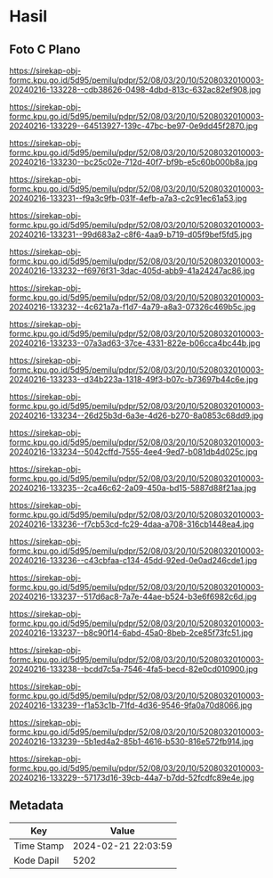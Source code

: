 # Hasil

## Foto C Plano

https://sirekap-obj-formc.kpu.go.id/5d95/pemilu/pdpr/52/08/03/20/10/5208032010003-20240216-133228--cdb38626-0498-4dbd-813c-632ac82ef908.jpg

https://sirekap-obj-formc.kpu.go.id/5d95/pemilu/pdpr/52/08/03/20/10/5208032010003-20240216-133229--64513927-139c-47bc-be97-0e9dd45f2870.jpg

https://sirekap-obj-formc.kpu.go.id/5d95/pemilu/pdpr/52/08/03/20/10/5208032010003-20240216-133230--bc25c02e-712d-40f7-bf9b-e5c60b000b8a.jpg

https://sirekap-obj-formc.kpu.go.id/5d95/pemilu/pdpr/52/08/03/20/10/5208032010003-20240216-133231--f9a3c9fb-031f-4efb-a7a3-c2c91ec61a53.jpg

https://sirekap-obj-formc.kpu.go.id/5d95/pemilu/pdpr/52/08/03/20/10/5208032010003-20240216-133231--99d683a2-c8f6-4aa9-b719-d05f9bef5fd5.jpg

https://sirekap-obj-formc.kpu.go.id/5d95/pemilu/pdpr/52/08/03/20/10/5208032010003-20240216-133232--f6976f31-3dac-405d-abb9-41a24247ac86.jpg

https://sirekap-obj-formc.kpu.go.id/5d95/pemilu/pdpr/52/08/03/20/10/5208032010003-20240216-133232--4c621a7a-f1d7-4a79-a8a3-07326c469b5c.jpg

https://sirekap-obj-formc.kpu.go.id/5d95/pemilu/pdpr/52/08/03/20/10/5208032010003-20240216-133233--07a3ad63-37ce-4331-822e-b06cca4bc44b.jpg

https://sirekap-obj-formc.kpu.go.id/5d95/pemilu/pdpr/52/08/03/20/10/5208032010003-20240216-133233--d34b223a-1318-49f3-b07c-b73697b44c6e.jpg

https://sirekap-obj-formc.kpu.go.id/5d95/pemilu/pdpr/52/08/03/20/10/5208032010003-20240216-133234--26d25b3d-6a3e-4d26-b270-8a0853c68dd9.jpg

https://sirekap-obj-formc.kpu.go.id/5d95/pemilu/pdpr/52/08/03/20/10/5208032010003-20240216-133234--5042cffd-7555-4ee4-9ed7-b081db4d025c.jpg

https://sirekap-obj-formc.kpu.go.id/5d95/pemilu/pdpr/52/08/03/20/10/5208032010003-20240216-133235--2ca46c62-2a09-450a-bd15-5887d88f21aa.jpg

https://sirekap-obj-formc.kpu.go.id/5d95/pemilu/pdpr/52/08/03/20/10/5208032010003-20240216-133236--f7cb53cd-fc29-4daa-a708-316cb1448ea4.jpg

https://sirekap-obj-formc.kpu.go.id/5d95/pemilu/pdpr/52/08/03/20/10/5208032010003-20240216-133236--c43cbfaa-c134-45dd-92ed-0e0ad246cde1.jpg

https://sirekap-obj-formc.kpu.go.id/5d95/pemilu/pdpr/52/08/03/20/10/5208032010003-20240216-133237--517d6ac8-7a7e-44ae-b524-b3e6f6982c6d.jpg

https://sirekap-obj-formc.kpu.go.id/5d95/pemilu/pdpr/52/08/03/20/10/5208032010003-20240216-133237--b8c90f14-6abd-45a0-8beb-2ce85f73fc51.jpg

https://sirekap-obj-formc.kpu.go.id/5d95/pemilu/pdpr/52/08/03/20/10/5208032010003-20240216-133238--bcdd7c5a-7546-4fa5-becd-82e0cd010900.jpg

https://sirekap-obj-formc.kpu.go.id/5d95/pemilu/pdpr/52/08/03/20/10/5208032010003-20240216-133239--f1a53c1b-71fd-4d36-9546-9fa0a70d8066.jpg

https://sirekap-obj-formc.kpu.go.id/5d95/pemilu/pdpr/52/08/03/20/10/5208032010003-20240216-133239--5b1ed4a2-85b1-4616-b530-816e572fb914.jpg

https://sirekap-obj-formc.kpu.go.id/5d95/pemilu/pdpr/52/08/03/20/10/5208032010003-20240216-133229--57173d16-39cb-44a7-b7dd-52fcdfc89e4e.jpg


## Metadata

| Key        | Value               |
| ---------- | ------------------- |
| Time Stamp | 2024-02-21 22:03:59 |
| Kode Dapil | 5202                |




